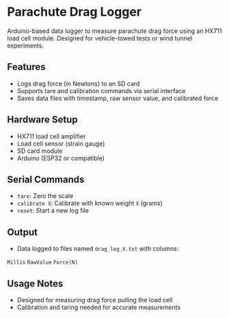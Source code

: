 # Parachute Drag Logger

Arduino-based data logger to measure parachute drag force using an HX711 load cell module. Designed for vehicle-towed tests or wind tunnel experiments.

## Features

- Logs drag force (in Newtons) to an SD card  
- Supports tare and calibration commands via serial interface  
- Saves data files with timestamp, raw sensor value, and calibrated force  

## Hardware Setup

- HX711 load cell amplifier  
- Load cell sensor (strain gauge)  
- SD card module  
- Arduino (ESP32 or compatible)  

## Serial Commands

- `tare`: Zero the scale  
- `calibrate X`: Calibrate with known weight `X` (grams)  
- `reset`: Start a new log file  

## Output

- Data logged to files named `drag_log_X.txt` with columns:

`Millis` `RawValue` `Force(N)`


## Usage Notes

- Designed for measuring drag force pulling the load cell  
- Calibration and taring needed for accurate measurements  
